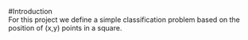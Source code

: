 #Introduction    
For this project we define a simple classification problem based on the position of (x,y) points in a square.
